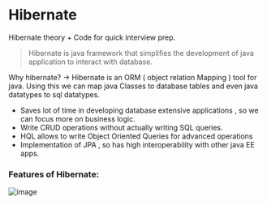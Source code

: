 # Hibernate
Hibernate theory + Code for quick interview prep.
> Hibernate is java framework that simplifies the development of java application to interact with database.
> 

Why hibernate?
->  Hibernate is an ORM ( object relation Mapping )  tool for java. 
    Using this we can map java Classes to database tables and even java datatypes to sql datatypes.

- Saves lot of time in developing database extensive applications , so  we can focus more on business logic.
- Write CRUD operations without actually writing SQL queries.
- HQL allows to write Object Oriented Queries for advanced operations
- Implementation of JPA , so has high interoperability with other java EE apps.

### Features of Hibernate:

![image](https://user-images.githubusercontent.com/67774570/137636678-d901a3c6-c032-415f-ab89-22b2612329b8.png)

